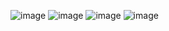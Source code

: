 ![image](https://github.com/user-attachments/assets/07709cf6-4e09-4869-81e0-b09adb2be993)
![image](https://github.com/user-attachments/assets/22a4e74c-9540-4cf4-ab97-6a605931687b)
![image](https://github.com/user-attachments/assets/4af06cf3-3c94-48cf-8d5b-6f4363a9e6bd)
![image](https://github.com/user-attachments/assets/018545d5-1888-4a84-9823-695e2441f8c7)

